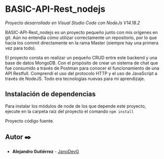 # BASIC-API-Rest_nodejs

_Proyecto desarrollado en Visual Studio Code con NodeJs V14.18.2_

BASIC-API-Rest_nodejs es un proyecto pequeño junto con mis orígenes en git. Aún no entendía cómo utilizar correctamente un repositorio, por lo que hacía los commit directamente en la rama Master (siempre hay una primera vez para todo).

El proyecto consta en realizar un pequeño CRUD entre este backend y una base de datos MongoDB. Con el propósito de crear un sistema de chat que fue consumido a través de Postman para conocer el funcionamiento de una API Restfull. Comprendí el uso del protocolo HTTP y el uso de JavaScript a través de NodeJS. Todo era tecnologías nuevas para mi aprendizaje.

## Instalación de dependencias

Para instalar los módulos de node de los que depende este proyecto, ejecute en la carpeta raíz del proyecto el comando `npm install`

Proyecto código fuente.


## Autor ✒️
* **Alejandro Gutiérrez** - [JanoDevG](https://github.com/JanoDevG)